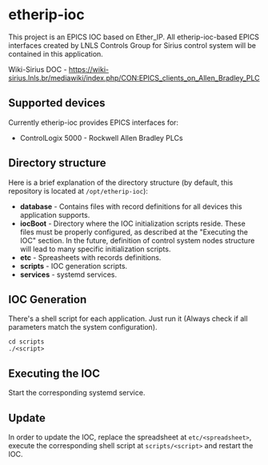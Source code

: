 etherip-ioc
===========
This project is an EPICS IOC based on Ether_IP. All etherip-ioc-based EPICS interfaces created by LNLS Controls Group for Sirius control system will be contained in this application.

Wiki-Sirius DOC - https://wiki-sirius.lnls.br/mediawiki/index.php/CON:EPICS_clients_on_Allen_Bradley_PLC

Supported devices
-----------------
Currently etherip-ioc provides EPICS interfaces for:

* ControlLogix 5000 - Rockwell Allen Bradley PLCs

Directory structure
-------------------
Here is a brief explanation of the directory structure (by default, this repository is located at `/opt/etherip-ioc`):

* **database** - Contains files with record definitions for all devices this application supports.
* **iocBoot** - Directory where the IOC initialization scripts reside. These files must be properly configured, as described at the "Executing the IOC" section. In the future, definition of control system nodes structure will lead to many specific initialization scripts.
* **etc** - Spreasheets with records definitions.
* **scripts** - IOC generation scripts.
* **services** - systemd services.

IOC Generation
--------------
There's a shell script for each application. Just run it (Always check if all parameters match the system configuration).
```
cd scripts
./<script>
```

Executing the IOC
-----------------
Start the corresponding systemd service.

Update
------
In order to update the IOC, replace the spreadsheet at `etc/<spreadsheet>`, execute the corresponding shell script at `scripts/<script>` and restart the IOC.
